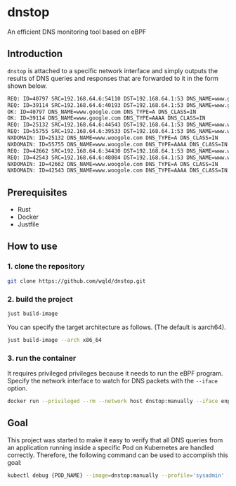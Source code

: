 # dnstop
An efficient DNS monitoring tool based on eBPF

## Introduction

`dnstop` is attached to a specific network interface and simply outputs the results of DNS queries and responses that are forwarded to it in the form shown below.

```sh
REQ: ID=40797 SRC=192.168.64.6:54110 DST=192.168.64.1:53 DNS_NAME=www.google.com DNS_TYPE=A DNS_CLASS=IN
REQ: ID=39114 SRC=192.168.64.6:40193 DST=192.168.64.1:53 DNS_NAME=www.google.com DNS_TYPE=AAAA DNS_CLASS=IN
OK: ID=40797 DNS_NAME=www.google.com DNS_TYPE=A DNS_CLASS=IN
OK: ID=39114 DNS_NAME=www.google.com DNS_TYPE=AAAA DNS_CLASS=IN
REQ: ID=25132 SRC=192.168.64.6:44543 DST=192.168.64.1:53 DNS_NAME=www.woogole.com DNS_TYPE=A DNS_CLASS=IN
REQ: ID=55755 SRC=192.168.64.6:39533 DST=192.168.64.1:53 DNS_NAME=www.woogole.com DNS_TYPE=AAAA DNS_CLASS=IN
NXDOMAIN: ID=25132 DNS_NAME=www.woogole.com DNS_TYPE=A DNS_CLASS=IN
NXDOMAIN: ID=55755 DNS_NAME=www.woogole.com DNS_TYPE=AAAA DNS_CLASS=IN
REQ: ID=42662 SRC=192.168.64.6:34430 DST=192.168.64.1:53 DNS_NAME=www.woogole.com DNS_TYPE=A DNS_CLASS=IN
REQ: ID=42543 SRC=192.168.64.6:48084 DST=192.168.64.1:53 DNS_NAME=www.woogole.com DNS_TYPE=AAAA DNS_CLASS=IN
NXDOMAIN: ID=42662 DNS_NAME=www.woogole.com DNS_TYPE=A DNS_CLASS=IN
NXDOMAIN: ID=42543 DNS_NAME=www.woogole.com DNS_TYPE=AAAA DNS_CLASS=IN
```

## Prerequisites

- Rust
- Docker
- Justfile

## How to use

### 1. clone the repository

```bash
git clone https://github.com/wqld/dnstop.git
```

### 2. build the project

```bash
just build-image
```

You can specify the target architecture as follows. (The default is aarch64).

```bash
just build-image --arch x86_64
```

### 3. run the container

It requires privileged privileges because it needs to run the eBPF program.
Specify the network interface to watch for DNS packets with the `--iface` option.

```bash
docker run --privileged --rm --network host dnstop:manually --iface enp0s1
```

## Goal

This project was started to make it easy to verify that all DNS queries from an application running inside a specific Pod on Kubernetes are handled correctly. Therefore, the following command can be used to accomplish this goal:

```bash
kubectl debug {POD_NAME} --image=dnstop:manually --profile='sysadmin' --it
```
